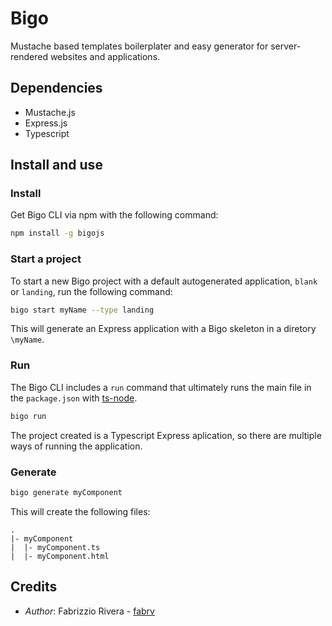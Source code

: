 # Bigo
Mustache based templates boilerplater and easy generator for server-rendered websites and applications.

## Dependencies
- Mustache.js
- Express.js
- Typescript

## Install and use
### Install
Get Bigo CLI via npm with the following command:
```bash
npm install -g bigojs
```

### Start a project
To start a new Bigo project with a default autogenerated application, `blank` or `landing`, run the following command:
```bash
bigo start myName --type landing
```

This will generate an Express application with a Bigo skeleton in a diretory `\myName`.

### Run
The Bigo CLI includes a `run` command that ultimately runs the main file in the `package.json` with [ts-node](https://www.npmjs.com/package/ts-node). 
```bash
bigo run
```
The project created is a Typescript Express aplication, so there are multiple ways of running the application.

### Generate
```bash
bigo generate myComponent
```
This will create the following files:
```
.
|- myComponent
|  |- myComponent.ts
|  |- myComponent.html
```

## Credits
* *Author*: Fabrizzio Rivera - [fabrv](https://github.com/fabrv)